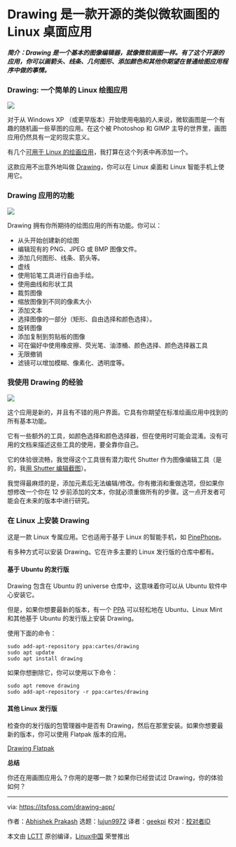 [#]: collector: (lujun9972)
[#]: translator: (geekpi)
[#]: reviewer: ( )
[#]: publisher: ( )
[#]: url: ( )
[#]: subject: (Drawing is an Open Source MS-Paint Type of App for Linux Desktop)
[#]: via: (https://itsfoss.com/drawing-app/)
[#]: author: (Abhishek Prakash https://itsfoss.com/author/abhishek/)

Drawing 是一款开源的类似微软画图的 Linux 桌面应用
======

_**简介：Drawing 是一个基本的图像编辑器，就像微软画图一样。有了这个开源的应用，你可以画箭头、线条、几何图形、添加颜色和其他你期望在普通绘图应用程序中做的事情。**_

### Drawing: 一个简单的 Linux 绘图应用

![][1]

对于从 Windows XP （或更早版本）开始使用电脑的人来说，微软画图是一个有趣的随机画一些草图的应用。在这个被 Photoshop 和 GIMP 主导的世界里，画图应用仍然具有一定的现实意义。

有几个[可用于 Linux 的绘画应用][2]，我打算在这个列表中再添加一个。

这款应用不出意外地叫做 [Drawing][3]，你可以在 Linux 桌面和 Linux 智能手机上使用它。

### Drawing 应用的功能

![][4]

Drawing 拥有你所期待的绘图应用的所有功能。你可以：

  * 从头开始创建新的绘图
  * 编辑现有的 PNG、JPEG 或 BMP 图像文件。
  * 添加几何图形、线条、箭头等。
  * 虚线
  * 使用铅笔工具进行自由手绘。
  * 使用曲线和形状工具
  * 裁剪图像
  * 缩放图像到不同的像素大小
  * 添加文本
  * 选择图像的一部分（矩形、自由选择和颜色选择）。
  * 旋转图像
  * 添加复制到剪贴板的图像
  * 可在偏好中使用橡皮擦、荧光笔、油漆桶、颜色选择、颜色选择器工具
  * 无限撤销
  * 滤镜可以增加模糊、像素化、透明度等。



### 我使用 Drawing 的经验

![][5]

这个应用是新的，并且有不错的用户界面。它具有你期望在标准绘画应用中找到的所有基本功能。

它有一些额外的工具，如颜色选择和颜色选择器，但在使用时可能会混淆。没有可用的文档来描述这些工具的使用，要全靠你自己。

它的体验很流畅，我觉得这个工具很有潜力取代 Shutter 作为图像编辑工具（是的，我[用 Shutter 编辑截图][6]）。

我觉得最麻烦的是，添加元素后无法编辑/修改。你有撤消和重做选项，但如果你想修改一个你在 12 步前添加的文本，你就必须重做所有的步骤。这一点开发者可能会在未来的版本中进行研究。

### 在 Linux 上安装 Drawing

这是一款 Linux 专属应用。它也适用于基于 Linux 的智能手机，如 [PinePhone][7]。

有多种方式可以安装 Drawing。它在许多主要的 Linux 发行版的仓库中都有。

#### 基于 Ubuntu 的发行版

Drawing 包含在 Ubuntu 的 universe 仓库中，这意味着你可以从 Ubuntu 软件中心安装它。

但是，如果你想要最新的版本，有一个 [PPA][8] 可以轻松地在 Ubuntu、Linux Mint 和其他基于 Ubuntu 的发行版上安装 Drawing。

使用下面的命令：

```
sudo add-apt-repository ppa:cartes/drawing
sudo apt update
sudo apt install drawing
```

如果你想删除它，你可以使用以下命令：

```
sudo apt remove drawing
sudo add-apt-repository -r ppa:cartes/drawing
```

#### 其他 Linux 发行版

检查你的发行版的包管理器中是否有 Drawing，然后在那里安装。如果你想要最新的版本，你可以使用 Flatpak 版本的应用。

[Drawing Flatpak][9]

**总结**

你还在用画图应用么？你用的是哪一款？如果你已经尝试过 Drawing，你的体验如何？

--------------------------------------------------------------------------------

via: https://itsfoss.com/drawing-app/

作者：[Abhishek Prakash][a]
选题：[lujun9972][b]
译者：[geekpi](https://github.com/geekpi)
校对：[校对者ID](https://github.com/校对者ID)

本文由 [LCTT](https://github.com/LCTT/TranslateProject) 原创编译，[Linux中国](https://linux.cn/) 荣誉推出

[a]: https://itsfoss.com/author/abhishek/
[b]: https://github.com/lujun9972
[1]: https://i0.wp.com/itsfoss.com/wp-content/uploads/2020/09/drawing-app-interface.jpg?resize=789%2C449&ssl=1
[2]: https://itsfoss.com/open-source-paint-apps/
[3]: https://maoschanz.github.io/drawing/
[4]: https://i0.wp.com/itsfoss.com/wp-content/uploads/2020/09/drawing-screenshot.jpg?resize=800%2C489&ssl=1
[5]: https://i0.wp.com/itsfoss.com/wp-content/uploads/2020/09/using-drawing-app-linux.png?resize=787%2C473&ssl=1
[6]: https://itsfoss.com/install-shutter-ubuntu/
[7]: https://itsfoss.com/pinephone/
[8]: https://launchpad.net/~cartes/+archive/ubuntu/drawing
[9]: https://flathub.org/apps/details/com.github.maoschanz.drawing
